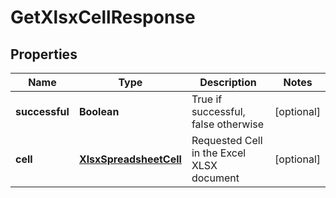 
# GetXlsxCellResponse

## Properties
Name | Type | Description | Notes
------------ | ------------- | ------------- | -------------
**successful** | **Boolean** | True if successful, false otherwise |  [optional]
**cell** | [**XlsxSpreadsheetCell**](XlsxSpreadsheetCell.md) | Requested Cell in the Excel XLSX document |  [optional]



